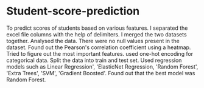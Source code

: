 # Student-score-prediction
To predict scores of students based on various features.
I separated the excel file columns with the help of delimiters.
I merged the two datasets together.
Analysed the data.
There were no null values present in the dataset.
Found out the Pearson's correlation coefficient using a heatmap.
Tried to figure out the most important features.
used one-hot encoding for categorical data.
Split the data into train and test set.
Used regression models such as Linear Regression', 'ElasticNet Regression, 'Random Forest', 'Extra Trees', 'SVM', 'Gradient Boosted'.
Found out that the best model was Random Forest.
